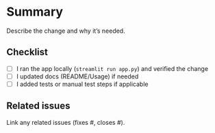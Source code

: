 # Summary

Describe the change and why it’s needed.

## Checklist

- [ ] I ran the app locally (`streamlit run app.py`) and verified the change
- [ ] I updated docs (README/Usage) if needed
- [ ] I added tests or manual test steps if applicable

## Related issues

Link any related issues (fixes #, closes #).
